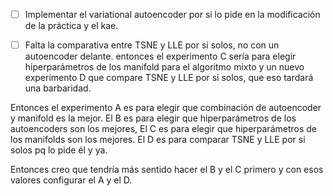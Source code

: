 - [ ] Implementar el variational autoencoder por si lo pide en la modificación de la práctica y el kae.

- [ ] Falta la comparativa entre TSNE y LLE por si solos, no con un autoencoder delante. entonces el experimento C  sería para elegir hiperparámetros de los manifold para el algoritmo mixto y un nuevo experimento D que compare TSNE y LLE por si solos, que eso tardará una barbaridad.

Entonces el experimento A es para elegir que combinación de autoencoder y manifold es la mejor.
El B es para elegir que hiperparámetros de los autoencoders son los mejores,
El C es para elegir que hiperparámetros de los manifolds son los mejores.
El D es para comparar TSNE y LLE por si solos pq lo pide él y ya.

Entonces creo que tendría más sentido hacer el B y el C primero y con esos valores configurar el A y el D.